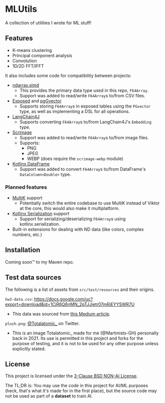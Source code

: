 # MLUtils

A collection of utilities I wrote for ML stuff!

## Features

- K-means clustering
- Principal component analysis
- Convolution
- 1D/2D FFT/IFFT

It also includes some code for compatibility between projects:

- [ndarray.simd](https://github.com/Martmists-GH/ndarray.simd)
  - This provides the primary data type used in this repo, `F64Array`.
  - Support was added to read/write `F64Array`s to/from CSV files.
- [Exposed](https://github.com/JetBrains/Exposed) and [pgGvector](https://github.com/pgvector/pgvector)
  - Supports storing `F64Array`s in exposed tables using the `PGvector` type, as well as implementing a DSL for all operations.
- [LangChain4J](https://github.com/langchain4j/langchain4j)
  - Supports converting `F64Array`s to/from LangChain4J's `Embedding` type.
- [Scrimage](https://github.com/sksamuel/scrimage)
  - Support was added to read/write `F64Array`s to/from image files.
  - Supports:
    - PNG
    - JPEG
    - WEBP (does require the `scrimage-webp` module)
- [Kotlinx DataFrame](https://github.com/Kotlin/dataframe)
  - Support was added to convert `F64Array`s to/from DataFrame's `DataColumn<Double>` type.

### Planned features

- [MultiK](https://github.com/Kotlin/multik) support
  - Potentially switch the entire codebase to use MultiK instead of Viktor at the core, this would also make it multiplatform.
- [Kotlinx Serialization](https://github.com/Kotlin/kotlinx.serialization) support
  - Support for serializing/deserializing `F64Array`s using kotlinx.serialization.
- Built-in extensions for dealing with ND data (like colors, complex numbers, etc.)
    
## Installation

Coming soon:tm: to my Maven repo.

## Test data sources

The following is a list of assets from `src/test/resources` and their origins. 

`hw3-data.csv`: https://docs.google.com/uc?export=download&id=1CjR6Q6nMN_2pTJJietr07mRjEYYSWR7U
- This data was sourced from [this Medium article](https://medium.com/@devamsheth20/statistical-test-for-k-means-cluster-validation-in-python-using-sorted-similarity-matrix-1e644ab029c0).

`plush.png`: [@Totalatomic_](https://twitter.com/Totalatomic_) on Twitter.
- This is an image Totalatomic_ made for me (@Martmists-GH) personally back in 2021. Its use is permitted in this project and forks for the purpose of testing, and it is not to be used for any other purpose unless explicitly stated.

## License

This project is licensed under the [3-Clause BSD NON-AI License](https://github.com/non-ai-licenses/non-ai-licenses/blob/main/NON-AI-BSD3).

The TL;DR is: You may use the code in this project for AI/ML purposes (heck, that's what it's made for in the first place), but the source code may not be used as part of a **dataset** to train AI.
